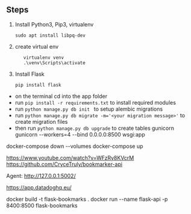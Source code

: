## Steps

1. Install Python3, Pip3, virtualenv

   ```sudo apt install libpq-dev```

2. create virtual env

    ```
       virtualenv venv
       .\venv\Scripts\activate 
     ```

3. Install Flask

    ```pip install flask```

- on the terminal cd into the app folder 
- run `pip install -r requirements.txt` to install required modules
- run `python manage.py db init ` to setup alembic migrations
- run `python manage.py db migrate -m='<your migration message>'` to create migration files
- then run `python manage.py db upgrade` to create tables
gunicorn
gunicorn --workers=4 --bind 0.0.0.0:8500 wsgi:app


docker-compose down --volumes
docker-compose up


https://www.youtube.com/watch?v=WFzRy8KVcrM
https://github.com/CryceTruly/bookmarker-api


Agent: http://127.0.0.1:5002/

https://app.datadoghq.eu/


docker build -t flask-bookmarks .
docker run  --name flask-api -p 8400:8500 flask-bookmarks




